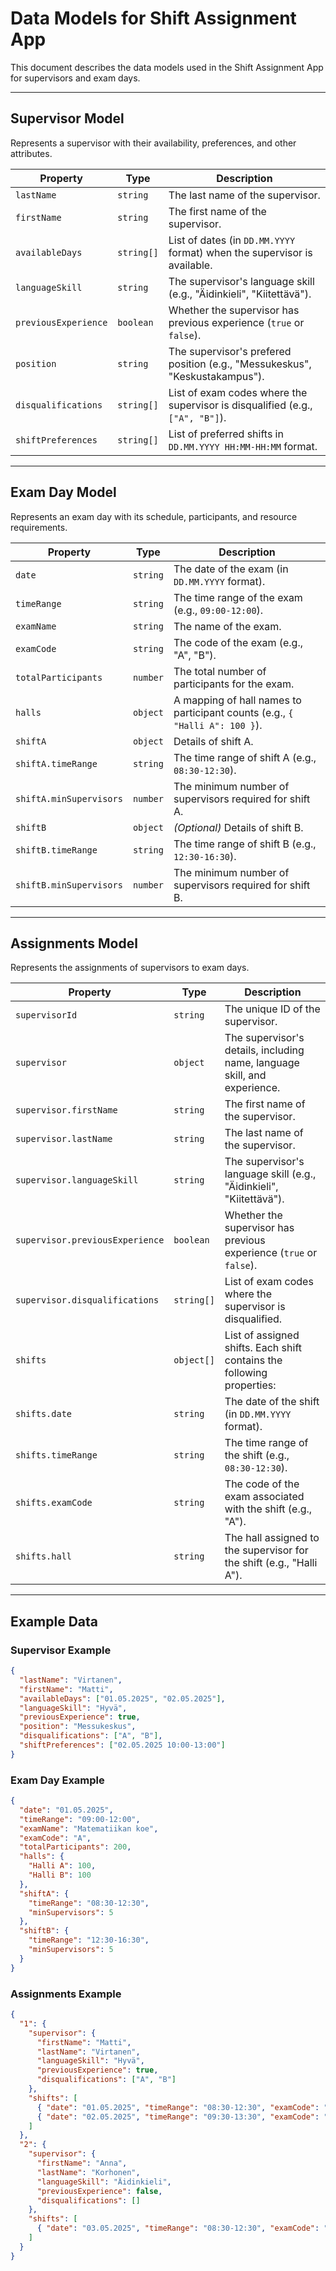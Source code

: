 # Data Models for Shift Assignment App

This document describes the data models used in the Shift Assignment App for supervisors and exam days.

---

## Supervisor Model

Represents a supervisor with their availability, preferences, and other attributes.

| Property             | Type       | Description                                                                 |
|----------------------|------------|-----------------------------------------------------------------------------|
| `lastName`           | `string`   | The last name of the supervisor.                                           |
| `firstName`          | `string`   | The first name of the supervisor.                                          |
| `availableDays`      | `string[]` | List of dates (in `DD.MM.YYYY` format) when the supervisor is available.   |
| `languageSkill`      | `string`   | The supervisor's language skill (e.g., "Äidinkieli", "Kiitettävä").        |
| `previousExperience` | `boolean`  | Whether the supervisor has previous experience (`true` or `false`).        |
| `position`           | `string`   | The supervisor's prefered position (e.g., "Messukeskus", "Keskustakampus").         |
| `disqualifications`  | `string[]` | List of exam codes where the supervisor is disqualified (e.g., `["A", "B"]`). |
| `shiftPreferences`   | `string[]` | List of preferred shifts in `DD.MM.YYYY HH:MM-HH:MM` format.               |

---

## Exam Day Model

Represents an exam day with its schedule, participants, and resource requirements.

| Property             | Type       | Description                                                                 |
|----------------------|------------|-----------------------------------------------------------------------------|
| `date`               | `string`   | The date of the exam (in `DD.MM.YYYY` format).                              |
| `timeRange`          | `string`   | The time range of the exam (e.g., `09:00-12:00`).                           |
| `examName`           | `string`   | The name of the exam.                                                       |
| `examCode`           | `string`   | The code of the exam (e.g., "A", "B").                                      |
| `totalParticipants`  | `number`   | The total number of participants for the exam.                              |
| `halls`              | `object`   | A mapping of hall names to participant counts (e.g., `{ "Halli A": 100 }`). |
| `shiftA`             | `object`   | Details of shift A.                                                         |
| `shiftA.timeRange`   | `string`   | The time range of shift A (e.g., `08:30-12:30`).                            |
| `shiftA.minSupervisors` | `number` | The minimum number of supervisors required for shift A.                     |
| `shiftB`             | `object`   | *(Optional)* Details of shift B.                                            |
| `shiftB.timeRange`   | `string`   | The time range of shift B (e.g., `12:30-16:30`).                            |
| `shiftB.minSupervisors` | `number` | The minimum number of supervisors required for shift B.                     |

---

## Assignments Model

Represents the assignments of supervisors to exam days.

| Property             | Type       | Description                                                                 |
|----------------------|------------|-----------------------------------------------------------------------------|
| `supervisorId`       | `string`   | The unique ID of the supervisor.                                           |
| `supervisor`         | `object`   | The supervisor's details, including name, language skill, and experience.  |
| `supervisor.firstName` | `string` | The first name of the supervisor.                                          |
| `supervisor.lastName`  | `string` | The last name of the supervisor.                                           |
| `supervisor.languageSkill` | `string` | The supervisor's language skill (e.g., "Äidinkieli", "Kiitettävä").        |
| `supervisor.previousExperience` | `boolean` | Whether the supervisor has previous experience (`true` or `false`).        |
| `supervisor.disqualifications` | `string[]` | List of exam codes where the supervisor is disqualified.                  |
| `shifts`             | `object[]` | List of assigned shifts. Each shift contains the following properties:     |
| `shifts.date`        | `string`   | The date of the shift (in `DD.MM.YYYY` format).                            |
| `shifts.timeRange`   | `string`   | The time range of the shift (e.g., `08:30-12:30`).                         |
| `shifts.examCode`    | `string`   | The code of the exam associated with the shift (e.g., "A").                |
| `shifts.hall`        | `string`   | The hall assigned to the supervisor for the shift (e.g., "Halli A").       |

---

## Example Data

### Supervisor Example
```json
{
  "lastName": "Virtanen",
  "firstName": "Matti",
  "availableDays": ["01.05.2025", "02.05.2025"],
  "languageSkill": "Hyvä",
  "previousExperience": true,
  "position": "Messukeskus",
  "disqualifications": ["A", "B"],
  "shiftPreferences": ["02.05.2025 10:00-13:00"]
}
```

### Exam Day Example
```json
{
  "date": "01.05.2025",
  "timeRange": "09:00-12:00",
  "examName": "Matematiikan koe",
  "examCode": "A",
  "totalParticipants": 200,
  "halls": {
    "Halli A": 100,
    "Halli B": 100
  },
  "shiftA": {
    "timeRange": "08:30-12:30",
    "minSupervisors": 5
  },
  "shiftB": {
    "timeRange": "12:30-16:30",
    "minSupervisors": 5
  }
}
```

### Assignments Example
```json
{
  "1": {
    "supervisor": {
      "firstName": "Matti",
      "lastName": "Virtanen",
      "languageSkill": "Hyvä",
      "previousExperience": true,
      "disqualifications": ["A", "B"]
    },
    "shifts": [
      { "date": "01.05.2025", "timeRange": "08:30-12:30", "examCode": "A", "hall": "Halli A" },
      { "date": "02.05.2025", "timeRange": "09:30-13:30", "examCode": "C", "hall": "Halli B" }
    ]
  },
  "2": {
    "supervisor": {
      "firstName": "Anna",
      "lastName": "Korhonen",
      "languageSkill": "Äidinkieli",
      "previousExperience": false,
      "disqualifications": []
    },
    "shifts": [
      { "date": "03.05.2025", "timeRange": "08:30-12:30", "examCode": "E", "hall": "Halli A" }
    ]
  }
}
```
